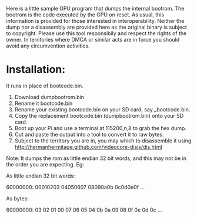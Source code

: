 Here is a little sample GPU program that dumps the internal bootrom.  The bootrom is the code executed by the GPU on reset.
As usual, this information is provided for those interested in interoperability.  Neither the dump nor a disassembly are provided here as the original binary is subject to copyright.  Please use this tool responsibily and respect the rights of the owner.  In territories where DMCA or similar acts are in force you should avoid any circumvention activities.

# Installation:

It runs in place of bootcode.bin.  

1. Download dumpbootrom.bin
2. Rename it bootcode.bin
3. Rename your existing bootcode.bin on your SD card, say _bootcode.bin.
4. Copy the replacement bootcode.bin (dumpbootrom.bin) onto your SD card.
5. Boot up your Pi and use a terminal at 115200,n,8 to grab the hex dump.
6. Cut and paste the output into a tool to convert it to raw bytes.
7. Subject to the territory you are in, you may which to disassemble it using http://hermanhermitage.github.com/videocore-disjs/dis.html

Note: It dumps the rom as little endian 32 bit words, and this may not be in the order you are expecting.  Eg:

As little endian 32 bit words:

  60000000: 00010203 04050607 08090a0b 0c0d0e0f
  ...

As bytes:

  60000000: 03 02 01 00 07 06 05 04 0b 0a 09 08 0f 0e 0d 0c
  ...

